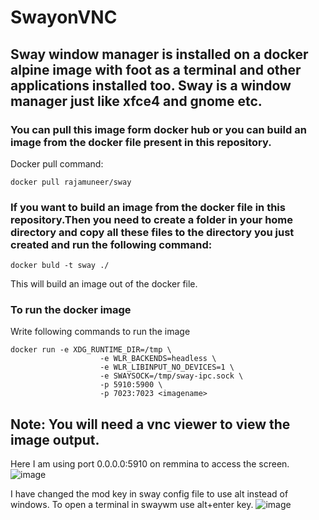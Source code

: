 # SwayonVNC

## Sway window manager is installed on a docker alpine image with foot as a terminal and other applications installed too. Sway is a window manager just like xfce4 and gnome etc. 

### You can pull this image form docker hub or you can build an image from the docker file present in this repository.

Docker pull command: 

``` 
docker pull rajamuneer/sway

```

### If you want to build an image from the docker file in this repository.Then you need to create a folder in your home directory and copy all these files to the directory you just created and run the following command:

```
docker buld -t sway ./

```

This will build an image out of the docker file.

### To run the docker image

Write following commands to run the image

```
docker run -e XDG_RUNTIME_DIR=/tmp \
                    -e WLR_BACKENDS=headless \
                    -e WLR_LIBINPUT_NO_DEVICES=1 \
                    -e SWAYSOCK=/tmp/sway-ipc.sock \
                    -p 5910:5900 \
                    -p 7023:7023 <imagename>

```

## Note: You will need a vnc viewer to view the image output.
Here I am using port 0.0.0.0:5910 on remmina to access the screen.
![image](https://user-images.githubusercontent.com/105891199/197418956-3480b56f-f68b-4907-8593-435887fd816f.png)

I have changed the mod key in sway config file to use alt instead of windows. To open a terminal in swaywm use alt+enter key. 
![image](https://user-images.githubusercontent.com/105891199/197419138-cffa34dc-08b2-4c81-b550-4b28abf5cfce.png)
